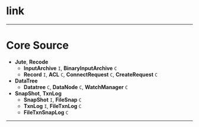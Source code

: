 
# link

---

# Core Source

* __Jute__, __Recode__
  * __InputArchive__ `I`, __BinaryInputArchive__ `C`
  * __Record__ `I`, __ACL__ `C`, __ConnectRequest__ `C`, __CreateRequest__ `C`
* __DataTree__
  * __Datatree__ `C`, __DataNode__ `C`, __WatchManager__ `C`
* __SnapShot__, __TxnLog__
  * __SnapShot__ `I`, __FileSnap__ `C`
  * __TxnLog__ `I`, __FileTxnLog__ `C`
  * __FileTxnSnapLog__ `C`

---
